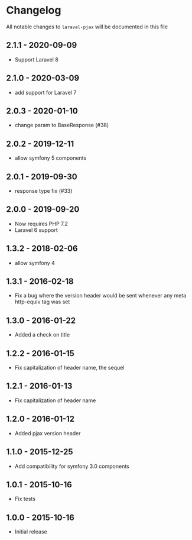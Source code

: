 # Changelog

All notable changes to `laravel-pjax` will be documented in this file

## 2.1.1 - 2020-09-09

- Support Laravel 8

## 2.1.0 - 2020-03-09

- add support for Laravel 7

## 2.0.3 - 2020-01-10

- change param to BaseResponse (#38)

## 2.0.2 - 2019-12-11
- allow symfony 5 components

## 2.0.1 - 2019-09-30
- response type fix (#33)

## 2.0.0 - 2019-09-20
- Now requires PHP 7.2
- Laravel 6 support

## 1.3.2 - 2018-02-06
- allow symfony 4

## 1.3.1 - 2016-02-18
- Fix a bug where the version header would be sent whenever any meta http-equiv tag was set

## 1.3.0 - 2016-01-22
- Added a check on title

## 1.2.2 - 2016-01-15
- Fix capitalization of header name, the sequel

## 1.2.1 - 2016-01-13
- Fix capitalization of header name

## 1.2.0 - 2016-01-12
- Added pjax version header 

## 1.1.0 - 2015-12-25
- Add compatibility for symfony 3.0 components

## 1.0.1 - 2015-10-16
- Fix tests

## 1.0.0 - 2015-10-16
- Initial release
